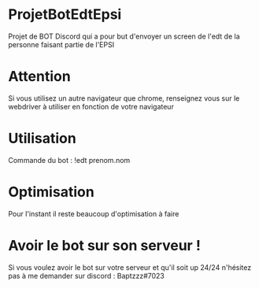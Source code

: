 # ProjetBotEdtEpsi

Projet de BOT Discord qui a pour but d'envoyer un screen de l'edt de la personne faisant partie de l'EPSI

# Attention

Si vous utilisez un autre navigateur que chrome, renseignez vous sur le webdriver à utiliser en fonction de votre navigateur

# Utilisation

Commande du bot : !edt prenom.nom

# Optimisation

Pour l'instant il reste beaucoup d'optimisation à faire

# Avoir le bot sur son serveur ! 

Si vous voulez avoir le bot sur votre serveur et qu'il soit up 24/24 n'hésitez pas à me demander sur discord : Baptzzz#7023

